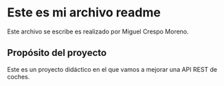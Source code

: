 # Este es mi archivo readme

Este archivo se escribe es realizado por Miguel Crespo Moreno.

## Propósito del proyecto

Este es un proyecto didáctico en el que vamos a mejorar una API REST de coches.
